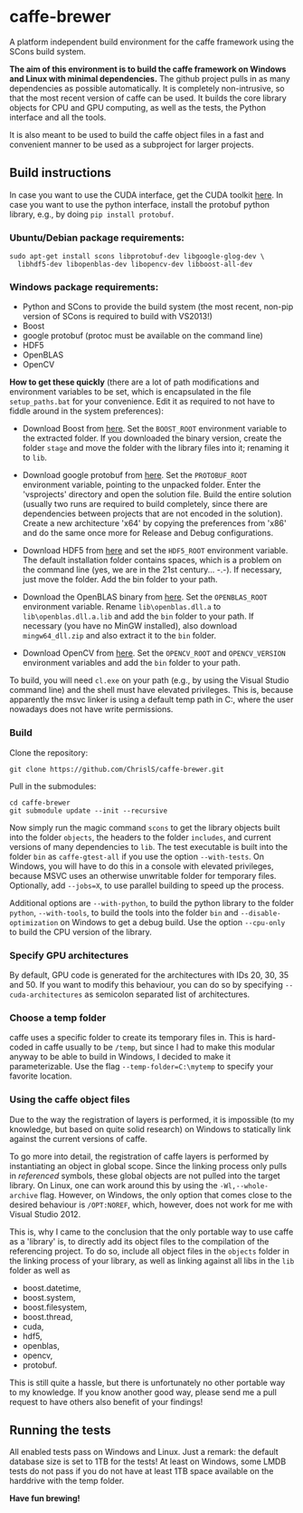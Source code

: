 # caffe-brewer

A platform independent build environment for the caffe framework using
the SCons build system.

__The aim of this environment is to build the caffe framework on Windows
and Linux with minimal dependencies.__ The github project pulls in as many
dependencies as possible automatically. It is completely non-intrusive,
so that the most recent version of caffe can be used. It builds the
core library objects for CPU and GPU computing, as well as the tests,
the Python interface and all the tools.

It is also meant to be used to build the caffe object files in a 
fast and convenient manner to be used as a subproject for larger 
projects.

## Build instructions

In case you want to use the CUDA interface, get the CUDA toolkit
[here](https://developer.nvidia.com/cuda-downloads). In case you want to use the python interface, install the protobuf python library, e.g., by doing `pip install protobuf`.

### Ubuntu/Debian package requirements:

    sudo apt-get install scons libprotobuf-dev libgoogle-glog-dev \
      libhdf5-dev libopenblas-dev libopencv-dev libboost-all-dev

### Windows package requirements:

* Python and SCons to provide the build system (the most recent, non-pip
version of SCons is required to build with VS2013!)
* Boost
* google protobuf (protoc must be available on the command line)
* HDF5
* OpenBLAS
* OpenCV

__How to get these quickly__ (there are a lot of path modifications and
environment variables to be set, which is encapsulated in the file
`setup_paths.bat` for your convenience. Edit it as required to not have
to fiddle around in the system preferences):

* Download Boost from [here](http://www.boost.org/users/download/). Set
the `BOOST_ROOT` environment variable to the extracted folder. If
you downloaded the binary version, create the folder `stage` and move
the folder with the library files into it; renaming it to `lib`.

* Download google protobuf from [here](https://developers.google.com/protocol-buffers/docs/downloads).
Set the `PROTOBUF_ROOT` environment variable, pointing to the unpacked
folder. Enter the 'vsprojects' directory and open the solution file.
Build the entire solution (usually two runs are required to build
completely, since there are dependencies between projects that are not
encoded in the solution). Create a new architecture 'x64' by copying 
the preferences from 'x86' and do the same once more for Release and
Debug configurations.

* Download HDF5 from [here](http://www.hdfgroup.org/HDF5/release/obtain5.html)
and set the `HDF5_ROOT` environment variable. The default installation
folder contains spaces, which is a problem on the command line (yes, we
are in the 21st century... -.-). If necessary, just move the folder.
Add the bin folder to your path.

* Download the OpenBLAS binary from [here](http://www.openblas.net/). Set the
`OPENBLAS_ROOT` environment variable. Rename `lib\openblas.dll.a` to
`lib\openblas.dll.a.lib` and add the `bin` folder to your path. If
necessary (you have no MinGW installed), also download `mingw64_dll.zip`
and also extract it to the `bin` folder.

* Download OpenCV from [here](http://opencv.org/downloads.html). Set
the `OPENCV_ROOT` and `OPENCV_VERSION` environment variables and add
the `bin` folder to your path.

To build, you will need `cl.exe` on your path (e.g., by using the
Visual Studio command line) and the shell must have elevated
privileges. This is, because apparently the msvc linker is using
a default temp path in C:\, where the user nowadays does not
have write permissions.

### Build

Clone the repository:

`git clone https://github.com/ChrislS/caffe-brewer.git`

Pull in the submodules:

~~~~~
cd caffe-brewer
git submodule update --init --recursive
~~~~~

Now simply run the magic command `scons` to get the library objects
built into the folder `objects`, the headers to the folder `includes`,
and current versions of many dependencies to `lib`. The test executable
is built into the folder `bin` as `caffe-gtest-all` if you use the option `--with-tests`. On Windows, you will have to do this in a console with elevated privileges, because MSVC uses an otherwise unwritable folder for temporary files. Optionally, add `--jobs=X`, to use parallel building to speed up the process.

Additional options are `--with-python`, to build the python library
to the folder `python`, `--with-tools`, to build the tools into the folder `bin` and `--disable-optimization` on Windows to get a debug build. Use the option `--cpu-only` to build the CPU version of the library.

### Specify GPU architectures

By default, GPU code is generated for the architectures with IDs
20, 30, 35 and 50. If you want to modify this behaviour, you can do
so by specifying `--cuda-architectures` as semicolon separated list
of architectures.

### Choose a temp folder

caffe uses a specific folder to create its temporary files in. This
is hard-coded in caffe usually to be `/temp`, but since I had to make
this modular anyway to be able to build in Windows, I decided to make
it parameterizable. Use the flag `--temp-folder=C:\mytemp` to specify
your favorite location.

### Using the caffe object files

Due to the way the registration of layers is performed, it is impossible
(to my knowledge, but based on quite solid research) on Windows to
statically link against the current versions of caffe.

To go more into
detail, the registration of caffe layers is performed by instantiating
an object in global scope. Since the linking process only pulls in
_referenced_ symbols, these global objects are not pulled into the
target library. On Linux, one can work around this by using the
`-Wl,--whole-archive` flag. However, on Windows, the only option that
comes close to the desired behaviour is `/OPT:NOREF`, which, however,
does not work for me with Visual Studio 2012.

This is, why I came to the conclusion that the only portable way to 
use caffe as a 'library' is, to directly add its object files to the
compilation of the referencing project. To do so, include all object
files in the `objects` folder in the linking process of your library,
as well as linking against all libs in the `lib` folder as well as

* boost.datetime,
* boost.system,
* boost.filesystem,
* boost.thread,
* cuda,
* hdf5,
* openblas,
* opencv,
* protobuf.

This is still quite a hassle, but there is unfortunately no other
portable way to my knowledge. If you know another good way, please
send me a pull request to have others also benefit of your findings!

## Running the tests

All enabled tests pass on Windows and Linux. Just a remark: the default database size is set to 1TB for the tests! At least on Windows, some LMDB tests do not pass if you do not have at least 1TB space available on the harddrive with the temp folder.

__Have fun brewing!__
